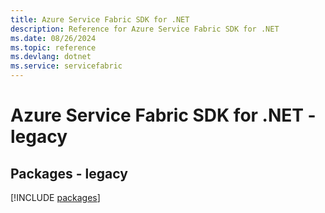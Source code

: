```yaml
---
title: Azure Service Fabric SDK for .NET
description: Reference for Azure Service Fabric SDK for .NET
ms.date: 08/26/2024
ms.topic: reference
ms.devlang: dotnet
ms.service: servicefabric
---
```

# Azure Service Fabric SDK for .NET - legacy
## Packages - legacy
[!INCLUDE [packages](service-fabric-index.md)]